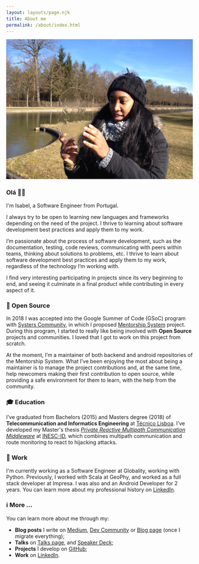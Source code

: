 ```yaml
---
layout: layouts/page.njk
title: About me
permalink: /about/index.html
---
```


![Isabel in Germany all covered from cold](/images/me-out-in-the-cold.jpg)

### Olá 👋🏾

I'm Isabel, a Software Engineer from Portugal.

I always try to be open to learning new languages and frameworks depending on the need of the project. I thrive to learning about software development best practices and apply them to my work.

I’m passionate about the process of software development, such as the documentation, testing, code reviews, communicating with peers within teams, thinking about solutions to problems, etc. I thrive to learn about software development best practices and apply them to my work, regardless of the technology I’m working with.

I find very interesting participating in projects since its very beginning to end, and seeing it culminate in a final product while contributing in every aspect of it.

### 🌅 Open Source

In 2018 I was accepted into the Google Summer of Code (GSoC) program with [Systers Community](http://systers.io), in which I proposed [Mentorship System](https://summerofcode.withgoogle.com/archive/2018/projects/6592097335377920/) project. During this program, I started to really like being involved with **Open Source** projects and communities. I loved that I got to work on this project from scratch.

At the moment, I’m a maintainer of both backend and android repositories of the Mentorship System. What I’ve been enjoying the most about being a maintainer is to manage the project contributions and, at the same time, help newcomers making their first contribution to open source, while providing a safe environment for them to learn, with the help from the community.

### 🎓 Education

I’ve graduated from Bachelors (2015) and Masters degree (2018) of **Telecommunication and Informatics Engineering** at [Técnico Lisboa](https://tecnico.ulisboa.pt/). I’ve developed my Master's thesis [_Private Reactive Multipath Communication Middleware_](https://github.com/inesc-id/Premium) at [INESC-ID](https://www.inesc-id.pt/), which combines multipath communication and route monitoring to react to hijacking attacks.

### 💼 Work

I'm currently working as a Software Engineer at Globality, working with Python. Previously, I worked with Scala at GeoPhy, and worked as a full stack developer at Impresa. I was also and an Android Developer for 2 years. You can learn more about my professional history on [LinkedIn](https://www.linkedin.com/in/isabelcmdcosta).

### ℹ️ More ...

You can learn more about me through my:
- **Blog posts** I write on [Medium](https://medium.com/@isabelcmdcosta), [Dev Community](https://dev.to/isabelcmdcosta) or [Blog page](/blog/) (once I migrate everything);
- **Talks** on [Talks page](/talks/), and [Speaker Deck](https://speakerdeck.com/isabelcmdcosta);
- **Projects** I develop on [GitHub](https://github.com/isabelcosta);
- **Work** on [LinkedIn](https://www.linkedin.com/in/isabelcmdcosta).
